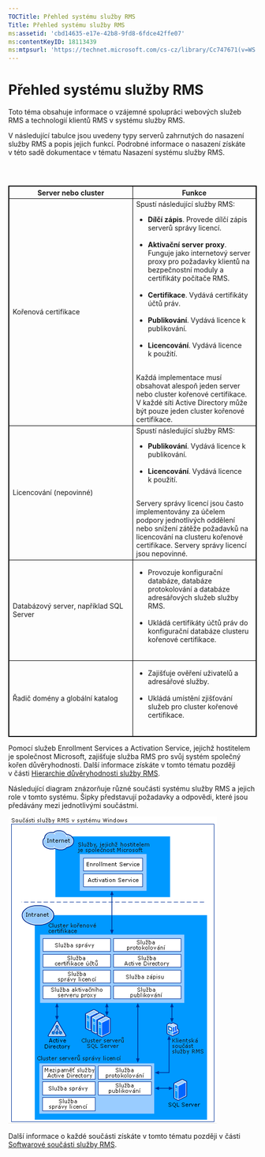 ```yaml
---
TOCTitle: Přehled systému služby RMS
Title: Přehled systému služby RMS
ms:assetid: 'cbd14635-e17e-42b8-9fd8-6fdce42ffe07'
ms:contentKeyID: 18113439
ms:mtpsurl: 'https://technet.microsoft.com/cs-cz/library/Cc747671(v=WS.10)'
---
```


Přehled systému služby RMS
==========================

Toto téma obsahuje informace o vzájemné spolupráci webových služeb RMS a technologií klientů RMS v systému služby RMS.

V následující tabulce jsou uvedeny typy serverů zahrnutých do nasazení služby RMS a popis jejich funkcí. Podrobné informace o nasazení získáte v této sadě dokumentace v tématu Nasazení systému služby RMS.

###  

 
<table style="border:1px solid black;">
<colgroup>
<col width="50%" />
<col width="50%" />
</colgroup>
<thead>
<tr class="header">
<th style="border:1px solid black;" >Server nebo cluster</th>
<th style="border:1px solid black;" >Funkce</th>
</tr>
</thead>
<tbody>
<tr class="odd">
<td style="border:1px solid black;">Kořenová certifikace</td>
<td style="border:1px solid black;">Spustí následující služby RMS:
<ul>
<li><strong>Dílčí zápis</strong>. Provede dílčí zápis serverů správy licencí.<br />
<br />
</li>
<li><strong>Aktivační server proxy</strong>. Funguje jako internetový server proxy pro požadavky klientů na bezpečnostní moduly a certifikáty počítače RMS.<br />
<br />
</li>
<li><strong>Certifikace</strong>. Vydává certifikáty účtů práv.<br />
<br />
</li>
<li><strong>Publikování</strong>. Vydává licence k publikování.<br />
<br />
</li>
<li><strong>Licencování</strong>. Vydává licence k použití.<br />
<br />
</li>
</ul>
Každá implementace musí obsahovat alespoň jeden server nebo cluster kořenové certifikace. V každé síti Active Directory může být pouze jeden cluster kořenové certifikace.</td>
</tr>
<tr class="even">
<td style="border:1px solid black;">Licencování (nepovinné)</td>
<td style="border:1px solid black;">Spustí následující služby RMS:
<ul>
<li><strong>Publikování</strong>. Vydává licence k publikování.<br />
<br />
</li>
<li><strong>Licencování</strong>. Vydává licence k použití.<br />
<br />
</li>
</ul>
Servery správy licencí jsou často implementovány za účelem podpory jednotlivých oddělení nebo snížení zátěže požadavků na licencování na clusteru kořenové certifikace. Servery správy licencí jsou nepovinné.</td>
</tr>
<tr class="odd">
<td style="border:1px solid black;">Databázový server, například SQL Server</td>
<td style="border:1px solid black;"><ul>
<li>Provozuje konfigurační databáze, databáze protokolování a databáze adresářových služeb služby RMS.<br />
<br />
</li>
<li>Ukládá certifikáty účtů práv do konfigurační databáze clusteru kořenové certifikace.<br />
<br />
</li>
</ul></td>
</tr>
<tr class="even">
<td style="border:1px solid black;">Řadič domény a globální katalog</td>
<td style="border:1px solid black;"><ul>
<li>Zajišťuje ověření uživatelů a adresářové služby.<br />
<br />
</li>
<li>Ukládá umístění zjišťování služeb pro cluster kořenové certifikace.<br />
<br />
</li>
</ul></td>
</tr>
</tbody>
</table>
 

Pomocí služeb Enrollment Services a Activation Service, jejichž hostitelem je společnost Microsoft, zajišťuje služba RMS pro svůj systém společný kořen důvěryhodnosti. Další informace získáte v tomto tématu později v části [Hierarchie důvěryhodnosti služby RMS](https://technet.microsoft.com/2d44182f-a653-4383-aba1-dade53f7cf9a).

Následující diagram znázorňuje různé součásti systému služby RMS a jejich role v tomto systému. Šipky představují požadavky a odpovědi, které jsou předávány mezi jednotlivými součástmi.

![](images/Cc747671.29138741-d45c-459b-8ead-b9bc3f708dd5(WS.10).gif)

Další informace o každé součásti získáte v tomto tématu později v části [Softwarové součásti služby RMS](https://technet.microsoft.com/e38a840e-f390-48fd-8354-50108a64f5ca).
